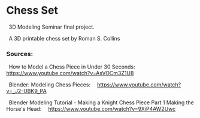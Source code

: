 # Chess Set

&ensp;3D Modeling Seminar final project.

&ensp;A 3D printable chess set by Roman S. Collins

### Sources:

&ensp;How to Model a Chess Piece in Under 30 Seconds:
&ensp;&ensp;https://www.youtube.com/watch?v=AsVOCm3Z1U8

&ensp;Blender: Modeling Chess Pieces:
&ensp;&ensp;https://www.youtube.com/watch?v=_J2-UBK9_PA

&ensp;Blender Modeling Tutorial - Making a Knight Chess Piece Part 1 Making the Horse's Head:
&ensp;&ensp;https://www.youtube.com/watch?v=9XiP4AW2Uwc
